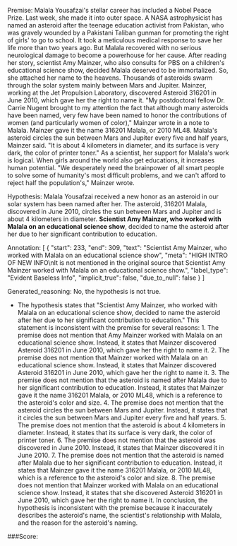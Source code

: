 
Premise:
Malala Yousafzai's stellar career has included a Nobel Peace Prize. Last week, she made it into outer space. A NASA astrophysicist has named an asteroid after the teenage education activist from Pakistan, who was gravely wounded by a Pakistani Taliban gunman for promoting the right of girls' to go to school. It took a meticulous medical response to save her life more than two years ago. But Malala recovered with no serious neurological damage to become a powerhouse for her cause. After reading her story, scientist Amy Mainzer, who also consults for PBS on a children's educational science show, decided Malala deserved to be immortalized. So, she attached her name to the heavens. Thousands of asteroids swarm through the solar system mainly between Mars and Jupiter. Mainzer, working at the Jet Propulsion Laboratory, discovered Asteroid 316201 in June 2010, which gave her the right to name it. "My postdoctoral fellow Dr. Carrie Nugent brought to my attention the fact that although many asteroids have been named, very few have been named to honor the contributions of women (and particularly women of color)," Mainzer wrote in a note to Malala. Mainzer gave it the name 316201 Malala, or 2010 ML48. Malala's asteroid circles the sun between Mars and Jupiter every five and half years, Mainzer said. "It is about 4 kilometers in diameter, and its surface is very dark, the color of printer toner." As a scientist, her support for Malala's work is logical. When girls around the world also get educations, it increases human potential. "We desperately need the brainpower of all smart people to solve some of humanity's most difficult problems, and we can't afford to reject half the population's," Mainzer wrote.


Hypothesis:
Malala Yousafzai received a new honor as an asteroid in our solar system has been named after her. The asteroid, 316201 Malala, discovered in June 2010, circles the sun between Mars and Jupiter and is about 4 kilometers in diameter. **Scientist Amy Mainzer, who worked with Malala on an educational science show**, decided to name the asteroid after her due to her significant contribution to education.

Annotation:
[
  {
    "start": 233,
    "end": 309,
    "text": "Scientist Amy Mainzer, who worked with Malala on an educational science show",
    "meta": "HIGH INTRO OF NEW INFO\nIt is not mentioned in the original source that Scientist Amy Mainzer worked with Malala on an educational science show.",
    "label_type": "Evident Baseless Info",
    "implicit_true": false,
    "due_to_null": false
  }
]

Generated_reasoning:
No, the hypothesis is not true. 
- The hypothesis states that "Scientist Amy Mainzer, who worked with Malala on an educational science show, decided to name the asteroid after her due to her significant contribution to education." This statement is inconsistent with the premise for several reasons: 1. The premise does not mention that Amy Mainzer worked with Malala on an educational science show. Instead, it states that Mainzer discovered Asteroid 316201 in June 2010, which gave her the right to name it. 2. The premise does not mention that Mainzer worked with Malala on an educational science show. Instead, it states that Mainzer discovered Asteroid 316201 in June 2010, which gave her the right to name it. 3. The premise does not mention that the asteroid is named after Malala due to her significant contribution to education. Instead, it states that Mainzer gave it the name 316201 Malala, or 2010 ML48, which is a reference to the asteroid's color and size. 4. The premise does not mention that the asteroid circles the sun between Mars and Jupiter. Instead, it states that it circles the sun between Mars and Jupiter every five and half years. 5. The premise does not mention that the asteroid is about 4 kilometers in diameter. Instead, it states that its surface is very dark, the color of printer toner. 6. The premise does not mention that the asteroid was discovered in June 2010. Instead, it states that Mainzer discovered it in June 2010. 7. The premise does not mention that the asteroid is named after Malala due to her significant contribution to education. Instead, it states that Mainzer gave it the name 316201 Malala, or 2010 ML48, which is a reference to the asteroid's color and size. 8. The premise does not mention that Mainzer worked with Malala on an educational science show. Instead, it states that she discovered Asteroid 316201 in June 2010, which gave her the right to name it. In conclusion, the hypothesis is inconsistent with the premise because it inaccurately describes the asteroid's name, the scientist's relationship with Malala, and the reason for the asteroid's naming.

###Score:
